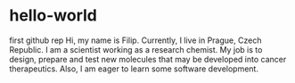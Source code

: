 # hello-world
first github rep
Hi, my name is Filip. Currently, I live in Prague, Czech Republic. I am a scientist working as a research chemist. My job is to design, prepare and test new molecules that may be developed into cancer therapeutics. Also, I am eager to learn some software development.
